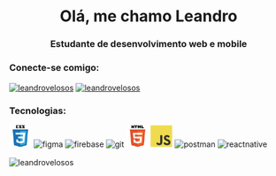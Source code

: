 <h1 align="center">Olá, me chamo Leandro</h1>
<h3 align="center">Estudante de desenvolvimento web e mobile</h3>

<h3 align="left">Conecte-se comigo:</h3>

<p align="left">
    <a href="https://linkedin.com/in/leandrovelosos" target="_blank"><img align="center"
            src="https://raw.githubusercontent.com/rahuldkjain/github-profile-readme-generator/master/src/images/icons/Social/linked-in-alt.svg"
            alt="leandrovelosos" height="30" width="40" /></a>
    <a href="https://instagram.com/leandrovelosos" target="blank"><img align="center"
            src="https://raw.githubusercontent.com/rahuldkjain/github-profile-readme-generator/master/src/images/icons/Social/instagram.svg"
            alt="leandrovelosos" height="30" width="40" /></a>
</p>

<h3 align="left">Tecnologias:</h3>

<p align="left">
    <spam href="https://www.w3schools.com/css/" target="_blank" style="text-decoration: none; " rel="noreferrer">
        <img src="https://raw.githubusercontent.com/devicons/devicon/master/icons/css3/css3-original-wordmark.svg"
            alt="css3" width="40" height="40" /> </spam>
<spam href="https://www.figma.com/" target="_blank" style="text-decoration: none; " rel="noreferrer"><img src="https://www.vectorlogo.zone/logos/figma/figma-icon.svg" alt="figma" width="40" height="40" /> </spam>
<spam href="https://firebase.google.com/" target="_blank" style="text-decoration: none; " rel="noreferrer">
        <img src="https://www.vectorlogo.zone/logos/firebase/firebase-icon.svg" alt="firebase" width="40" height="40" />
</spam>
<spam href="https://git-scm.com/" target="_blank" style="text-decoration: none; " rel="noreferrer"> <img
            src="https://www.vectorlogo.zone/logos/git-scm/git-scm-icon.svg" alt="git" width="40" height="40" />
</spam>
<spam href="https://www.w3.org/html/" target="_blank" style="text-decoration: none; " style="text-decoration: none; "
        rel="noreferrer">
        <img src="https://raw.githubusercontent.com/devicons/devicon/master/icons/html5/html5-original-wordmark.svg" alt="html5" width="40" height="40" />
</spam>
<spam href="https://developer.mozilla.org/en-US/docs/Web/JavaScript" target="_blank" style="text-decoration: none; "
        rel="noreferrer">
        <img
            src="https://raw.githubusercontent.com/devicons/devicon/master/icons/javascript/javascript-original.svg"
            alt="javascript" width="40" height="40" />    
</spam>
<spam href="https://postman.com" target="_blank" style="text-decoration: none; " rel="noreferrer"> 
        <img src="https://www.vectorlogo.zone/logos/getpostman/getpostman-icon.svg" alt="postman" width="40"
            height="40" />
</spam>
<spam href="https://reactnative.dev/" target="_blank" style="text-decoration: none; " rel="noreferrer"> <img
            src="https://reactnative.dev/img/header_logo.svg" alt="reactnative" width="40" height="40" />
</spam>
</p>

<p>
    <img align="center"
        src="https://github-readme-stats.vercel.app/api/top-langs?username=leandrovelosos&show_icons=true&locale=pt-br&layout=compact"
        alt="leandrovelosos" />
</p>
